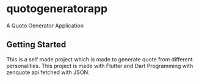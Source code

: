 # quotogeneratorapp

A Quoto Generator Application

## Getting Started

This is a self made project which is made to generate quote from different personalities. This project is made with Flutter and Dart Programming with zenquote api fetched with JSON.
